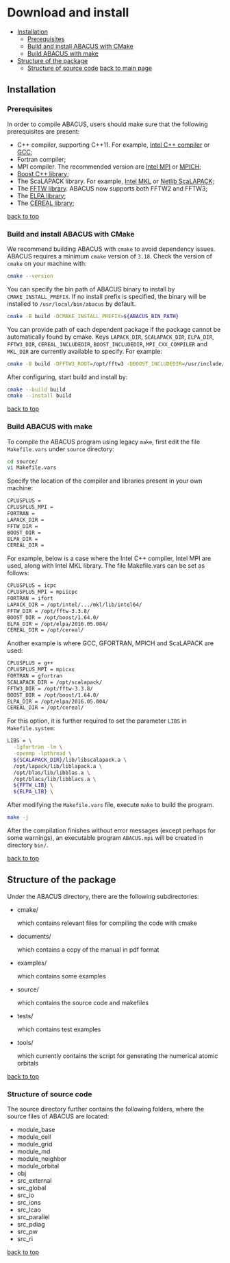 # Download and install

- [Installation](#installation)
  - [Prerequisites](#prerequisites)
  - [Build and install ABACUS with CMake](#build-and-install-abacus-with-cmake)
  - [Build ABACUS with make](#build-abacus-with-make)
- [Structure of the package](#structure-of-the-package)
  - [Structure of source code](#structure-of-source-code)
  [back to main page](../README.md)

## Installation

### Prerequisites

In order to compile ABACUS, users should make sure that the following prerequisites are
present:

- C++ compiler, supporting C++11. For example, [Intel C++ compiler](https://software.intel.com/enus/c-compilers) or [GCC](https://gcc.gnu.org/);
- Fortran compiler;
- MPI compiler. The recommended version are [Intel MPI](https://software.intel.com/enus/mpi-library) or [MPICH](https://www.mpich.org/);
- [Boost C++ library](https://www.boost.org/);
- The ScaLAPACK library. For example, [Intel MKL](https://software.intel.com/en-us/mkl)
or [Netlib ScaLAPACK](http://www.netlib.org/scalapack/);
- The [FFTW library](http://www.fftw.org/). ABACUS now supports both FFTW2 and
FFTW3;
- The [ELPA library](https://elpa.mpcdf.mpg.de/);
- The [CEREAL library](https://uscilab.github.io/cereal/);

[back to top](#download-and-install)

### Build and install ABACUS with CMake

We recommend building ABACUS with `cmake` to avoid dependency issues.
ABACUS requires a minimum `cmake` version of `3.18`. Check the version of `cmake`  on your machine with:

```bash
cmake --version
```

You can specify the bin path of ABACUS binary to install by `CMAKE_INSTALL_PREFIX`. If no install prefix is specified, the binary will be installed to `/usr/local/bin/abacus` by default.

```bash
cmake -B build -DCMAKE_INSTALL_PREFIX=${ABACUS_BIN_PATH}
```

You can provide path of each dependent package if the package cannot be automatically found by cmake.
Keys `LAPACK_DIR`, `SCALAPACK_DIR`, `ELPA_DIR`, `FFTW3_DIR`, `CEREAL_INCLUDEDIR`, `BOOST_INCLUDEDIR`, `MPI_CXX_COMPILER` and `MKL_DIR` are currently available to specify.
For example:

```bash
cmake -B build -DFFTW3_ROOT=/opt/fftw3 -DBOOST_INCLUDEDIR=/usr/include/boost
```

After configuring, start build and install by:

```bash
cmake --build build
cmake --install build
```

[back to top](#download-and-install)

### Build ABACUS with make

<!-- Before starting to build the program, note that if you are using Intel MKL library, please set the following environmental variable:

```bash
export MKL_NUM_THREAD=1
``` -->

To compile the ABACUS program using legacy `make`, first edit the file `Makefile.vars` under `source` directory:

```bash
cd source/
vi Makefile.vars
```

Specify the location of the compiler and libraries present in your own machine:

```bash
CPLUSPLUS =
CPLUSPLUS_MPI =
FORTRAN =
LAPACK_DIR =
FFTW_DIR =
BOOST_DIR =
ELPA_DIR =
CEREAL_DIR =
```

For example, below is a case where the Intel C++ compiler, Intel MPI are used, along with Intel MKL library. The file Makefile.vars can be set as
follows:

```bash
CPLUSPLUS = icpc
CPLUSPLUS_MPI = mpiicpc
FORTRAN = ifort
LAPACK_DIR = /opt/intel/.../mkl/lib/intel64/
FFTW_DIR = /opt/fftw-3.3.8/
BOOST_DIR = /opt/boost/1.64.0/
ELPA_DIR = /opt/elpa/2016.05.004/
CEREAL_DIR = /opt/cereal/
```

Another example is where GCC, GFORTRAN, MPICH and ScaLAPACK are used:

```bash
CPLUSPLUS = g++
CPLUSPLUS_MPI = mpicxx
FORTRAN = gfortran
SCALAPACK_DIR = /opt/scalapack/
FFTW3_DIR = /opt/fftw-3.3.8/
BOOST_DIR = /opt/boost/1.64.0/
ELPA_DIR = /opt/elpa/2016.05.004/
CEREAL_DIR = /opt/cereal/
```

For this option, it is further required to set the parameter `LIBS` in `Makefile.system`:

```bash
LIBS = \
  -lgfortran -lm \
  -openmp -lpthread \
  ${SCALAPACK_DIR}/lib/libscalapack.a \
  /opt/lapack/lib/liblapack.a \
  /opt/blas/lib/libblas.a \
  /opt/blacs/lib/libblacs.a \
  ${FFTW_LIB} \
  ${ELPA_LIB} \

```

After modifying the `Makefile.vars` file, execute `make` to build the program.

```bash
make -j
```

After the compilation finishes without error messages (except perhaps for some warnings), an executable program `ABACUS.mpi` will be created in directory `bin/`.

[back to top](#download-and-install)

## Structure of the package

Under the ABACUS directory, there are the following subdirectories:

- cmake/

  which contains relevant files for compiling the code with cmake
- documents/

  which contains a copy of the manual in pdf format
- examples/

  which contains some examples
- source/

  which contains the source code and makefiles
- tests/

  which contains test examples
- tools/

  which currently contains the script for generating the numerical atomic orbitals

[back to top](#download-and-install)

### Structure of source code

The source directory further contains the following folders, where the source files of ABACUS are located:

- module_base
- module_cell
- module_grid
- module_md
- module_neighbor
- module_orbital
- obj
- src_external
- src_global
- src_io
- src_ions
- src_lcao
- src_parallel
- src_pdiag
- src_pw
- src_ri

[back to top](#download-and-install)
